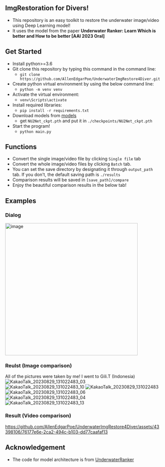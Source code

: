 
## ImgRestoration for Divers!

- This repository is an easy toolkit to restore the underwater image/video using Deep Learning model! 
- It uses the model from the paper **Underwater Ranker: Learn Which is better and How to be better [AAI 2023 Oral]**


## Get Started

- Install python>=3.6
- Git clone this repository by typing this command in the command line: 
  - `git clone https://github.com/AllenEdgarPoe/UnderwaterImgRestore4Diver.git`
- Create python virtual environment by using the below command line:
  - `python -m venv venv`
- Activate the virtual environment:
  - `venv\Scripts\activate`
- Install required libraries:
  - `pip install -r requirements.txt`
- Download models from [models](https://drive.google.com/drive/folders/1foW7uXG0GfdGzIDQEhXA82PJryGRQ3aM)
  - get `NU2Net_ckpt.pth` and put it in `./checkpoints/NU2Net_ckpt.pth` 
- Start the program! 
  - `python main.py`


## Functions
- Convert the single image/video file by clicking `Single file` tab 
- Convert the whole image/video files by clicking `Batch` tab. 
- You can set the save directory by designating it through `output_path` tab. If you don't, the default saving path is `./results`
- Comparison results will be saved in `[save_path]/compare`
- Enjoy the beautiful comparison results in the below tab! 

## Examples

### Dialog
<img width="426" alt="image" src="https://github.com/AllenEdgarPoe/UnderwaterImgRestore4Diver/assets/43398106/8e61b799-bf4e-4f1b-954c-9c8c5efe37da">

### Reulst (Image comparison)
All of the pictures were taken by me! I went to Gili.T (Indonesia) 
![KakaoTalk_20230829_131022483_03](https://github.com/AllenEdgarPoe/UnderwaterImgRestore4Diver/assets/43398106/e9763721-228c-4d24-bad3-7ec4203aeee4)
![KakaoTalk_20230829_131022483_10](https://github.com/AllenEdgarPoe/UnderwaterImgRestore4Diver/assets/43398106/61ee46d6-7519-47f2-a80b-165f77114234)
![KakaoTalk_20230829_131022483](https://github.com/AllenEdgarPoe/UnderwaterImgRestore4Diver/assets/43398106/edcbdf16-7cbf-44d5-bf91-5006d5abc678)
![KakaoTalk_20230829_131022483_06](https://github.com/AllenEdgarPoe/UnderwaterImgRestore4Diver/assets/43398106/1dfe7bcf-28d6-4931-bbcf-f270e1988d08)
![KakaoTalk_20230829_131022483_04](https://github.com/AllenEdgarPoe/UnderwaterImgRestore4Diver/assets/43398106/c2e6db9e-8efb-466d-b5a6-5ccb8b48414d)
![KakaoTalk_20230829_131022483_13](https://github.com/AllenEdgarPoe/UnderwaterImgRestore4Diver/assets/43398106/cf5c9891-ce5c-4861-b725-095a8cdf2645)

### Result (Video comparison)
https://github.com/AllenEdgarPoe/UnderwaterImgRestore4Diver/assets/43398106/76177e6e-2ca2-494c-b103-dd77caafaf13




## Acknowledgement

- The code for model architecture is from [UnderwaterRanker](https://github.com/RQ-Wu/UnderwaterRanker)